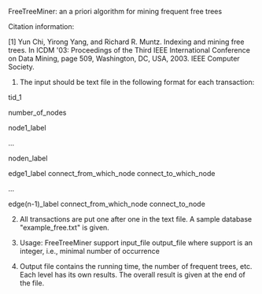FreeTreeMiner: an a priori algorithm for mining frequent free trees

Citation information:

[1] Yun Chi, Yirong Yang, and Richard R. Muntz. Indexing and mining free trees. In ICDM '03: Proceedings of the Third IEEE International Conference on Data Mining, page 509, Washington, DC, USA, 2003. IEEE Computer Society. 

1) The input should be text file in the following format for each transaction:

tid_1

number_of_nodes

node1_label

...

noden_label

edge1_label connect_from_which_node connect_to_which_node

...

edge(n-1)_label connect_from_which_node connect_to_node

2) All transactions are put one after one in the text file. A sample database "example_free.txt" is given.

3) Usage: FreeTreeMiner support input_file output_file 
where support is an integer, i.e., minimal number of occurrence

4) Output file contains the running time, the number of frequent trees, etc. Each level has its own results. The overall result is given at the end of the file.
